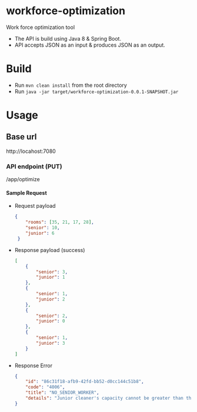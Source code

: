 # workforce-optimization
Work force optimization tool
* The API is build using Java 8 & Spring Boot.
* API accepts JSON as an input & produces JSON as an output.

# Build
* Run `mvn clean install` from the root directory
* Run `java -jar target/workforce-optimization-0.0.1-SNAPSHOT.jar`

# Usage

## Base url
http://locahost:7080

### API endpoint (PUT)
/app/optimize

#### Sample Request
* Request payload <br/>
	```json 
	{ 
		"rooms": [35, 21, 17, 28],
		"senior": 10, 
		"junior": 6 
	 }
	 ```

* Response payload (success)
	```json 
	[
		{
			"senior": 3,
			"junior": 1
		},
		{
			"senior": 1,
			"junior": 2
		},
		{
			"senior": 2,
			"junior": 0
		},
		{
			"senior": 1,
			"junior": 3
		}
	]
	```

* Response Error

	```json
	{
		"id": "86c31f18-afb9-42fd-bb52-d0cc144c51b8",
		"code": "4006",
		"title": "NO_SENIOR_WORKER",
		"details": "Junior cleaner's capacity cannot be greater than that of Senior cleaner."
	}
	```